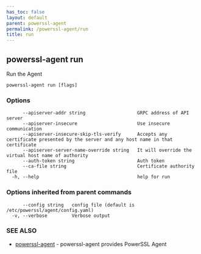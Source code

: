 ```yaml
---
has_toc: false
layout: default
parent: powerssl-agent
permalink: /powerssl-agent/run
title: run
---
```

## powerssl-agent run

Run the Agent

```
powerssl-agent run [flags]
```

### Options

```
      --apiserver-addr string                   GRPC address of API server
      --apiserver-insecure                      Use insecure communication
      --apiserver-insecure-skip-tls-verify      Accepts any certificate presented by the server and any host name in that certificate
      --apiserver-server-name-override string   It will override the virtual host name of authority
      --auth-token string                       Auth token
      --ca-file string                          Certificate authority file
  -h, --help                                    help for run
```

### Options inherited from parent commands

```
      --config string   config file (default is /etc/powerssl/agent/config.yaml)
  -v, --verbose         Verbose output
```

### SEE ALSO

* [powerssl-agent](/powerssl-agent)	 - powerssl-agent provides PowerSSL Agent
